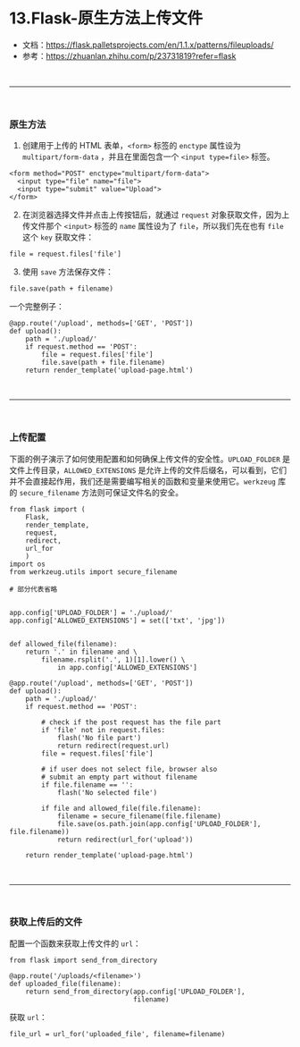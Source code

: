 # 13.Flask-原生方法上传文件

* 文档：https://flask.palletsprojects.com/en/1.1.x/patterns/fileuploads/
* 参考：https://zhuanlan.zhihu.com/p/23731819?refer=flask


<br>
<hr>
<br>



### 原生方法

1. 创建用于上传的 HTML 表单，``<form>`` 标签的 ``enctype`` 属性设为 ``multipart/form-data`` ，并且在里面包含一个 ``<input type=file>`` 标签。

```
<form method="POST" enctype="multipart/form-data">
  <input type="file" name="file">
  <input type="submit" value="Upload">
</form>
```

2. 在浏览器选择文件并点击上传按钮后，就通过 ``request`` 对象获取文件，因为上传文件那个 ``<input>`` 标签的 ``name`` 属性设为了 ``file``，所以我们先在也有 ``file`` 这个 ``key`` 获取文件：
```
file = request.files['file']
```

3. 使用 ``save`` 方法保存文件：
```
file.save(path + filename)
```

一个完整例子：
```
@app.route('/upload', methods=['GET', 'POST']) 
def upload():
    path = './upload/'
    if request.method == 'POST':
        file = request.files['file']
        file.save(path + file.filename)
    return render_template('upload-page.html')
```


<br>
<hr>
<br>


### 上传配置

下面的例子演示了如何使用配置和如何确保上传文件的安全性。``UPLOAD_FOLDER`` 是文件上传目录，``ALLOWED_EXTENSIONS`` 是允许上传的文件后缀名，可以看到，它们并不会直接起作用，我们还是需要编写相关的函数和变量来使用它。``werkzeug`` 库的 ``secure_filename`` 方法则可保证文件名的安全。

```
from flask import (
    Flask, 
    render_template, 
    request, 
    redirect,
    url_for
    )
import os
from werkzeug.utils import secure_filename

# 部分代表省略


app.config['UPLOAD_FOLDER'] = './upload/'
app.config['ALLOWED_EXTENSIONS'] = set(['txt', 'jpg'])


def allowed_file(filename):
    return '.' in filename and \
        filename.rsplit('.', 1)[1].lower() \
            in app.config['ALLOWED_EXTENSIONS']

@app.route('/upload', methods=['GET', 'POST']) 
def upload():
    path = './upload/'
    if request.method == 'POST':

        # check if the post request has the file part
        if 'file' not in request.files:
            flash('No file part')
            return redirect(request.url)
        file = request.files['file']

        # if user does not select file, browser also
        # submit an empty part without filename
        if file.filename == '':
            flash('No selected file')

        if file and allowed_file(file.filename):
            filename = secure_filename(file.filename)
            file.save(os.path.join(app.config['UPLOAD_FOLDER'], file.filename))
            return redirect(url_for('upload'))

    return render_template('upload-page.html')
```



<br>
<hr>
<br>


### 获取上传后的文件

配置一个函数来获取上传文件的 ``url``：
```
from flask import send_from_directory

@app.route('/uploads/<filename>')
def uploaded_file(filename):
    return send_from_directory(app.config['UPLOAD_FOLDER'],
                               filename)
```
获取 ``url``：
```
file_url = url_for('uploaded_file', filename=filename)
```
